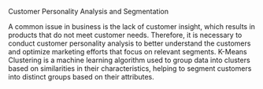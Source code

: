 Customer Personality Analysis and Segmentation
 
A common issue in business is the lack of customer insight, which results in products that do not meet customer needs. Therefore, it is necessary to conduct customer personality analysis to better understand the customers and optimize marketing efforts that focus on relevant segments. K-Means Clustering is a machine learning algorithm used to group data into clusters based on similarities in their characteristics, helping to segment customers into distinct groups based on their attributes.

